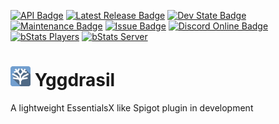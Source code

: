 [![API Badge](https://img.shields.io/badge/MC%20version-Bukkit%20v1.19-blue?style=flat-square)](https://www.spigotmc.org/)
[![Latest Release Badge](https://img.shields.io/spiget/version/XXXXXX?label=latest%20release&style=flat-square)]()
[![Dev State Badge](https://img.shields.io/badge/stage%20of%20development-early%20beta-yellow?style=flat-square)]()
[![Maintenance Badge](https://img.shields.io/maintenance/yes/2022?style=flat-square)]()
[![Issue Badge](https://img.shields.io/github/issues/Fridtjof-DE/Yggdrasil?style=flat-square)](https://github.com/Fridtjof-DE/Yggdrasil/issues)
[![Discord Online Badge](https://img.shields.io/discord/698210072899223642?style=flat-square)](https://discord.gg/fT6VJurHCT)
[![bStats Players](https://img.shields.io/bstats/players/7954?style=flat-square)](https://bstats.org/plugin/bukkit/Yggdrasil/7954)
[![bStats Server](https://img.shields.io/bstats/servers/7954?style=flat-square)](https://bstats.org/plugin/bukkit/Yggdrasil/7954)

# <img src="https://github.com/Fridtjof-DE/Yggdrasil/blob/master/yggdrasil.png" data-canonical-src="https://github.com/Fridtjof-DE/Yggdrasil/blob/master/yggdrasil.png" width="32" height="32" /> Yggdrasil

A lightweight EssentialsX like Spigot plugin in development
